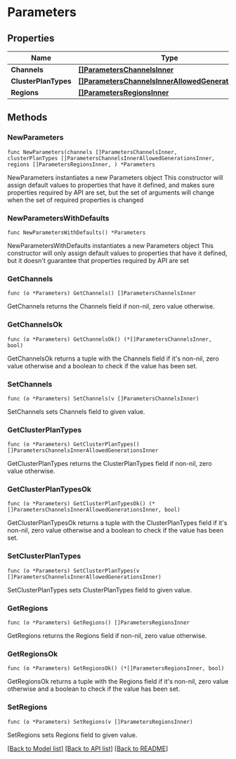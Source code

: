 # Parameters

## Properties

Name | Type | Description | Notes
------------ | ------------- | ------------- | -------------
**Channels** | [**[]ParametersChannelsInner**](ParametersChannelsInner.md) |  | 
**ClusterPlanTypes** | [**[]ParametersChannelsInnerAllowedGenerationsInner**](ParametersChannelsInnerAllowedGenerationsInner.md) |  | 
**Regions** | [**[]ParametersRegionsInner**](ParametersRegionsInner.md) |  | 

## Methods

### NewParameters

`func NewParameters(channels []ParametersChannelsInner, clusterPlanTypes []ParametersChannelsInnerAllowedGenerationsInner, regions []ParametersRegionsInner, ) *Parameters`

NewParameters instantiates a new Parameters object
This constructor will assign default values to properties that have it defined,
and makes sure properties required by API are set, but the set of arguments
will change when the set of required properties is changed

### NewParametersWithDefaults

`func NewParametersWithDefaults() *Parameters`

NewParametersWithDefaults instantiates a new Parameters object
This constructor will only assign default values to properties that have it defined,
but it doesn't guarantee that properties required by API are set

### GetChannels

`func (o *Parameters) GetChannels() []ParametersChannelsInner`

GetChannels returns the Channels field if non-nil, zero value otherwise.

### GetChannelsOk

`func (o *Parameters) GetChannelsOk() (*[]ParametersChannelsInner, bool)`

GetChannelsOk returns a tuple with the Channels field if it's non-nil, zero value otherwise
and a boolean to check if the value has been set.

### SetChannels

`func (o *Parameters) SetChannels(v []ParametersChannelsInner)`

SetChannels sets Channels field to given value.


### GetClusterPlanTypes

`func (o *Parameters) GetClusterPlanTypes() []ParametersChannelsInnerAllowedGenerationsInner`

GetClusterPlanTypes returns the ClusterPlanTypes field if non-nil, zero value otherwise.

### GetClusterPlanTypesOk

`func (o *Parameters) GetClusterPlanTypesOk() (*[]ParametersChannelsInnerAllowedGenerationsInner, bool)`

GetClusterPlanTypesOk returns a tuple with the ClusterPlanTypes field if it's non-nil, zero value otherwise
and a boolean to check if the value has been set.

### SetClusterPlanTypes

`func (o *Parameters) SetClusterPlanTypes(v []ParametersChannelsInnerAllowedGenerationsInner)`

SetClusterPlanTypes sets ClusterPlanTypes field to given value.


### GetRegions

`func (o *Parameters) GetRegions() []ParametersRegionsInner`

GetRegions returns the Regions field if non-nil, zero value otherwise.

### GetRegionsOk

`func (o *Parameters) GetRegionsOk() (*[]ParametersRegionsInner, bool)`

GetRegionsOk returns a tuple with the Regions field if it's non-nil, zero value otherwise
and a boolean to check if the value has been set.

### SetRegions

`func (o *Parameters) SetRegions(v []ParametersRegionsInner)`

SetRegions sets Regions field to given value.



[[Back to Model list]](../README.md#documentation-for-models) [[Back to API list]](../README.md#documentation-for-api-endpoints) [[Back to README]](../README.md)


